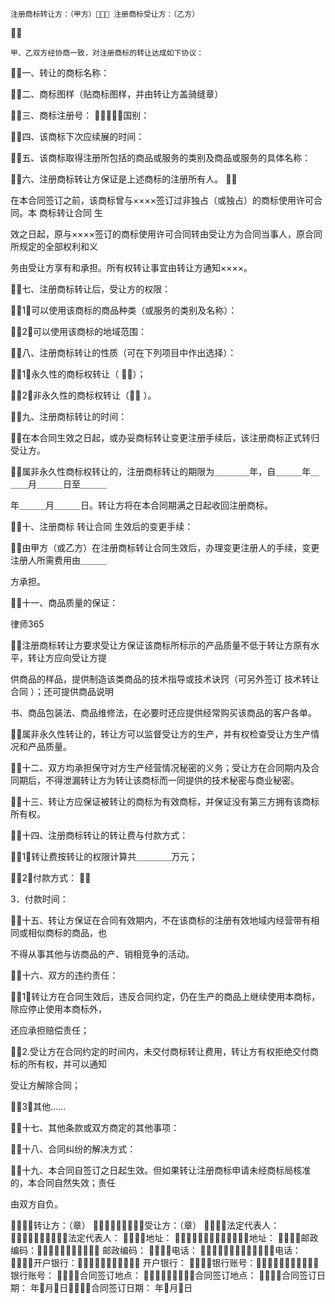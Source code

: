 
 


 


    注册商标转让方：（甲方） 注册商标受让方：（乙方）



    甲、乙双方经协商一致，对注册商标的转让达成如下协议：



一、转让的商标名称：



二、商标图样（贴商标图样，并由转让方盖骑缝章）



三、商标注册号： 国别：



四、该商标下次应续展的时间：



五、该商标取得注册所包括的商品或服务的类别及商品或服务的具体名称：



六、注册商标转让方保证是上述商标的注册所有人。



在本合同签订之前，该商标曾与××××签订过非独占（或独占）的商标使用许可合同。本
商标转让合同
生


效之日起，原与××××签订的商标使用许可合同转由受让方为合同当事人，原合同所规定的全部权利和义


务由受让方享有和承担。所有权转让事宜由转让方通知××××。



七、注册商标转让后，受让方的权限：



1．可以使用该商标的商品种类（或服务的类别及名称）：



2．可以使用该商标的地域范围：



八、注册商标转让的性质（可在下列项目中作出选择）：



1．永久性的商标权转让（ ）；



2．非永久性的商标权转让（ ）。



九、注册商标转让的时间：



在本合同生效之日起，或办妥商标转让变更注册手续后，该注册商标正式转归受让方。



属非永久性商标权转让的，注册商标转让的期限为＿＿＿＿年，自＿＿＿年＿＿＿月＿＿＿日至＿＿＿


年＿＿＿月＿＿＿日。转让方将在本合同期满之日起收回注册商标。



十、注册商标
转让合同
生效后的变更手续：



由甲方（或乙方）在注册商标转让合同生效后，办理变更注册人的手续，变更注册人所需费用由＿＿＿


方承担。



十一、商品质量的保证：




 
律师365











注册商标转让方要求受让方保证该商标所标示的产品质量不低于转让方原有水平，转让方应向受让方提


供商品的样品，提供制造该类商品的技术指导或技术诀窍（可另外签订
技术转让合同
）；还可提供商品说明


书、商品包装法、商品维修法，在必要时还应提供经常购买该商品的客户各单。



属非永久性转让的，转让方可以监督受让方的生产，并有权检查受让方生产情况和产品质量。


十二、双方均承担保守对方生产经营情况秘密的义务；受让方在合同期内及合同期后，不得泄漏转让方为转让该商标而一同提供的技术秘密与商业秘密。



十三、转让方应保证被转让的商标为有效商标，并保证没有第三方拥有该商标所有权。



十四、注册商标转让的转让费与付款方式：



1．转让费按转让的权限计算共＿＿＿＿万元；


2．付款方式：



   3．付款时间：



十五、转让方保证在合同有效期内，不在该商标的注册有效地域内经营带有相同或相似商标的商品，也


不得从事其他与访商品的产、销相竞争的活动。



十六、双方的违约责任：



1．转让方在合同生效后，违反合同约定，仍在生产的商品上继续使用本商标，除应停止使用本商标外，


还应承担赔偿责任；



2.受让方在合同约定的时间内，未交付商标转让费用，转让方有权拒绝交付商标的所有权，并可以通知


受让方解除合同；



3．其他……



十七、其他条款或双方商定的其他事项：



十八、合同纠纷的解决方式：



十九、本合同自签订之日起生效。但如果转让注册商标申请未经商标局核准的，本合同自然失效；责任


由双方自负。


转让方：（章） 受让方：（章）
法定代表人： 法定代表人：
地址： 地址：
邮政编码： 邮政编码：
电话： 电话：
开户银行： 开户银行：
银行账号： 银行账号：
合同签订地点： 合同签订地点：
合同签订日期： 年月日合同签订日期： 年月日
 


 

 
 
 
 
 
  


  
 

  


  


  
 
 
 
 

